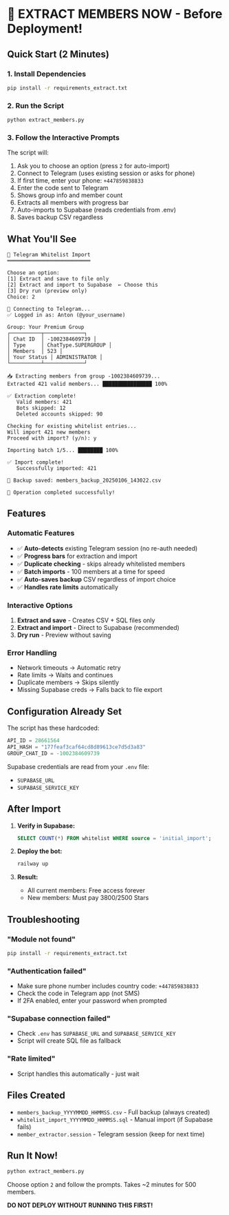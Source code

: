 # 🚨 EXTRACT MEMBERS NOW - Before Deployment!

## Quick Start (2 Minutes)

### 1. Install Dependencies
```bash
pip install -r requirements_extract.txt
```

### 2. Run the Script
```bash
python extract_members.py
```

### 3. Follow the Interactive Prompts

The script will:
1. Ask you to choose an option (press `2` for auto-import)
2. Connect to Telegram (uses existing session or asks for phone)
3. If first time, enter your phone: `+447859838833`
4. Enter the code sent to Telegram
5. Shows group info and member count
6. Extracts all members with progress bar
7. Auto-imports to Supabase (reads credentials from .env)
8. Saves backup CSV regardless

## What You'll See

```
🚀 Telegram Whitelist Import
═══════════════════════════

Choose an option:
[1] Extract and save to file only
[2] Extract and import to Supabase  ← Choose this
[3] Dry run (preview only)
Choice: 2

📱 Connecting to Telegram...
✅ Logged in as: Anton (@your_username)

Group: Your Premium Group
┌──────────┬─────────────┐
│ Chat ID  │ -1002384609739 │
│ Type     │ ChatType.SUPERGROUP │
│ Members  │ 523 │
│ Your Status │ ADMINISTRATOR │
└──────────┴─────────────┘

📥 Extracting members from group -1002384609739...
Extracted 421 valid members... ████████████████ 100%

✅ Extraction complete!
   Valid members: 421
   Bots skipped: 12
   Deleted accounts skipped: 90

Checking for existing whitelist entries...
Will import 421 new members
Proceed with import? (y/n): y

Importing batch 1/5... ████████ 100%

✅ Import complete!
   Successfully imported: 421

📁 Backup saved: members_backup_20250106_143022.csv

🎉 Operation completed successfully!
```

## Features

### Automatic Features
- ✅ **Auto-detects** existing Telegram session (no re-auth needed)
- ✅ **Progress bars** for extraction and import
- ✅ **Duplicate checking** - skips already whitelisted members
- ✅ **Batch imports** - 100 members at a time for speed
- ✅ **Auto-saves backup** CSV regardless of import choice
- ✅ **Handles rate limits** automatically

### Interactive Options
1. **Extract and save** - Creates CSV + SQL files only
2. **Extract and import** - Direct to Supabase (recommended)
3. **Dry run** - Preview without saving

### Error Handling
- Network timeouts → Automatic retry
- Rate limits → Waits and continues
- Duplicate members → Skips silently
- Missing Supabase creds → Falls back to file export

## Configuration Already Set

The script has these hardcoded:
```python
API_ID = 28661564
API_HASH = "177feaf3caf64cd8d89613ce7d5d3a83"
GROUP_CHAT_ID = -1002384609739
```

Supabase credentials are read from your `.env` file:
- `SUPABASE_URL`
- `SUPABASE_SERVICE_KEY`

## After Import

1. **Verify in Supabase:**
   ```sql
   SELECT COUNT(*) FROM whitelist WHERE source = 'initial_import';
   ```

2. **Deploy the bot:**
   ```bash
   railway up
   ```

3. **Result:**
   - All current members: Free access forever
   - New members: Must pay 3800/2500 Stars

## Troubleshooting

### "Module not found"
```bash
pip install -r requirements_extract.txt
```

### "Authentication failed"
- Make sure phone number includes country code: `+447859838833`
- Check the code in Telegram app (not SMS)
- If 2FA enabled, enter your password when prompted

### "Supabase connection failed"
- Check `.env` has `SUPABASE_URL` and `SUPABASE_SERVICE_KEY`
- Script will create SQL file as fallback

### "Rate limited"
- Script handles this automatically - just wait

## Files Created

- `members_backup_YYYYMMDD_HHMMSS.csv` - Full backup (always created)
- `whitelist_import_YYYYMMDD_HHMMSS.sql` - Manual import (if Supabase fails)
- `member_extractor.session` - Telegram session (keep for next time)

## Run It Now!

```bash
python extract_members.py
```

Choose option `2` and follow the prompts. Takes ~2 minutes for 500 members.

**DO NOT DEPLOY WITHOUT RUNNING THIS FIRST!**